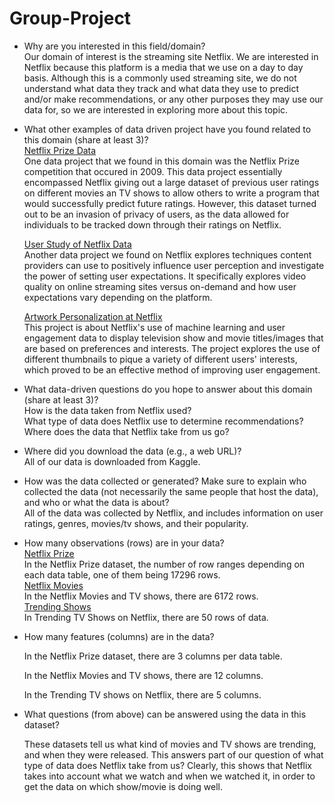 # Group-Project

- Why are you interested in this field/domain?  
Our domain of interest is the streaming site Netflix. We are interested in Netflix because this platform is a media that we use 
on a day to day basis. Although this is a commonly used streaming site, we do not understand what data they track and what data 
they use to predict and/or make recommendations, or any other purposes they may use our data for, so we are interested in exploring more about this topic.

- What other examples of data driven project have you found related to this domain (share at least 3)?  
[Netflix Prize Data](https://www.kaggle.com/netflix-inc/netflix-prize-data?fbclid=IwAR0V2GJNG-iFmPBzOW35a0wICgwnQS38sSplFp9kkSpHlyAwLIzBcCfER9c)  
One data project that we found in this domain was the Netflix Prize competition that occured in 2009. This data project essentially encompassed Netflix giving out a large dataset of previous user ratings on different movies an TV shows to allow others to write a program that would successfully predict future ratings. However, this dataset turned out to be an invasion of privacy of users, as the data allowed for individuals to be tracked down through their ratings on Netflix. 

    [User Study of Netflix Data](https://link.springer.com/chapter/10.1007/978-3-319-20886-2_45?fbclid=IwAR3PynixfHMSl64c4zb0Cbycc5tyt3hYHqlSW3KFGRHtkH82RsF3gbIm6T8)  
    Another data project we found on Netflix explores techniques content providers can use to positively influence user perception and investigate the power of setting user expectations. It specifically explores video quality on online streaming sites versus on-demand and how user expectations vary depending on the platform.

    [Artwork Personalization at Netflix](https://netflixtechblog.com/artwork-personalization-c589f074ad76)  
    This project is about Netflix's use of machine learning and user engagement data to display television show and movie titles/images that are based on preferences and interests. The project
    explores the use of different thumbnails to pique a variety of different users' interests, which proved to be an effective method of improving user engagement.


- What data-driven questions do you hope to answer about this domain (share at least 3)?  
How is the data taken from Netflix used?  
What type of data does Netflix use to determine recommendations?  
Where does the data that Netflix take from us go?


- Where did you download the data (e.g., a web URL)?  
All of our data is downloaded from Kaggle.

- How was the data collected or generated? Make sure to explain who collected the data (not necessarily the same people that host the data), and who or what the data is about?  
All of the data was collected by Netflix, and includes information on user ratings, genres, movies/tv shows, and their popularity.


- How many observations (rows) are in your data?  
    [Netflix Prize](https://www.kaggle.com/netflix-inc/netflix-prize-data)  
    In the Netflix Prize dataset, the number of row ranges depending on each data table, one of them being 17296 rows.   
    [Netflix Movies](https://www.kaggle.com/shivamb/netflix-shows/notebooks)  
    In the Netflix Movies and TV shows, there are 6172 rows.  
    [Trending Shows](https://www.kaggle.com/ritesh2000/trending-tv-shows-on-netflix)  
    In Trending TV Shows on Netflix, there are 50 rows of data. 

- How many features (columns) are in the data?  

    In the Netflix Prize dataset, there are 3 columns per data table. 

    In the Netflix Movies and TV shows, there are 12 columns.

    In the Trending TV shows on Netflix, there are 5 columns. 

- What questions (from above) can be answered using the data in this dataset?

    These datasets tell us what kind of movies and TV shows are trending, and when they were released. This answers part of our question of what type of data does Netflix take from us? Clearly, this shows that Netflix takes into account what we watch and when we watched it, in order to get the data on which show/movie is doing well. 

